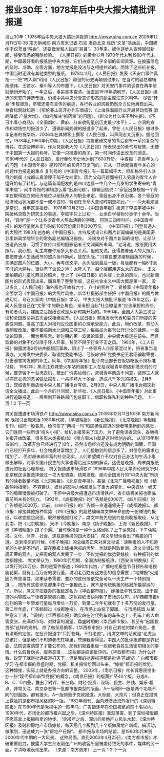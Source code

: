 # 报业30年：1978年后中央大报大搞批评报道

报业30年：1978年后中央大报大搞批评报道
http://www.sina.com.cn  2008年12月11日10:36   南方新闻网
南方周末记者 石岩 发自北京
经历“文革”浩劫后，中国媒体不仅充当“喉舌”，还要做党和人民的“耳目”。30年来，媒体逐步从宣传回归新闻，接受市场的残酷检验。
《人民日报》的黄金岁月
1970年代末到1980年代末期，中国最好看的报纸是中央大报，它们占据了几乎全部的新闻资源。在披露信息的及时、准确、全面方面，地方党报是没法与之相提并论的。而除了这些机关报，中国当时还没有其他类型的报纸。
1978年11月，《人民日报》发表《天安门事件真相——把“四人帮”利用〈人民日报〉颠倒的历史再颠倒过来》。在当时的副总编辑胡绩伟、王若水、秦川等人的布置下，《人民日报》对天安门事件的调查在两年前就悄悄开始了，一年之后，事实基本查清，但直到1978年清明节，《人民日报》编选的天安门诗选专版，仍被中共中央分管意识形态的副主席汪东兴叫停。
尽管“转身”步履艰难，尽管还带有宣传的痕迹，各行各业的风貌仍然全方位地展现出来。单看标题就知道：《鄂伦春山区开办列车商店》、《上海保温瓶行业开展劳动竞赛 消耗降低 产量大增》、《如何解决“抓药难”的问题》、《群众为什么买不到生姜》、《不可小看小商品》、《全国烟叶、黄麻、红麻收购量创历史最少水平》……
空洞的宣传和颂扬性的报道少了，遵循新闻规律的报道多了起来。曾在《人民日报》做过多年记者的祝华新，2006年在其博客上撰写《人民日报，叫声同志太沉重》。据他回忆，1978年到1980年代中期，《人民日报》每篇重磅文章的背后都有一系列复杂的博弈。在这些博弈中，作为党报老大的《人民日报》所表现出的勇气与智慧，无愧于中国第一大报的称号。它像一只报春的燕子，第一时间传递出改革的消息。
1980年代的《人民日报》，发行量创历史地达到了600万份。
中青报：抓青年关心的问题
《中国青年报》是1978年的10月7日复刊的。它从一开始就将青年关心的问题作为报道的重点
复刊号的《中国青年报》有一篇篇幅不大，但却格外引人注目的新闻《成都认真清理干部子女档案》，因为父母问题而被打入另册的青年人命运开始有了转机。与这篇新闻配发的是四川达县一中几个十几岁的学生寄来的“青年来信”，问中青报的编辑怎么看“出身问题”。编辑回信说：“家庭出身根据一个青年在取得独立的经济地位以前抚养人的职业来定。家庭出身不该沿袭。各个家庭的经济政治状况都不是一成不变的，特别在革命大变动时期更如此。”——今天看来这是常识，当年这是福音。
1978年10月21日，《中国青年报》报道了李振宇被中科院破格录取为研究生的事迹。李振宇只上过初一，业余自学植物分类学十余年。当时，“自学”是一个让多少青年人热血沸腾的字眼。
短短三四年时间，《中国青年报》的发行量就从复刊时的100万份骤升到300万份。
《中国日报》：刊登普通人的大照片
1980年创办的《中国日报》，主持版式设计和图片新闻编辑的是美国密苏里新闻学院毕业的常务副总编辑冯锡良。
冯锡良对于图片新闻的设想，让部队报道员出身、习惯了宣传口径的摄影记者王文澜闻所未闻，“老冯说，报纸要用大照片。我心想，毛主席像你用多大都没关系。但他又说，还得要普通人的大照片，要把普通人生活细节的照片当作新闻，放在头版。”
冯锡良要求编辑画版的时候，先确定图片的位置、大小，再考虑文字，从头版到最后一版，每版都有一幅8寸到10寸的大照片。很快有了议论之声：太吓人了，每个版都用这么大的图片。
王文澜拍摄的儿童吃西瓜的照片，登上了《中国日报》的头版；北京的风沙，也以新闻图片的形式表现出来，而且用了整整半版，这在社会主义中国大概是第一家。
没过多久，《人民日报》海外版也开始有六寸、八寸的照片了，紧接着《中国青年报》全面学习《中国日报》的大照片风格。新华社摄影部主任把《中国日报》的图片做成幻灯，号召大家向《中国日报》学习。
中央大报大搞批评报道
1978年之后，新闻人反思自己在“文革”中的职业角色，渐渐担当起“社会瞭望者”应该承担的责任。有论者认为，建国之后报纸议政是从新时期开始的。1980年，全国人大第三次会议和全国政协第五次会议相继召开。《人民日报》整版发表代表和委员们所提的实质性问题。提高了国人对报刊议论国事的心理承受能力。此后，物价改革、劳动人事制度改革、要不要搞南水北调和三峡工程，每每成为报刊公开讨论的话题。一面议论国事，一面为民喉舌。新时期的第一波舆论监督，中央级大报走在前头。而且监督的对象不仅仅限于坏人坏事，甚至不限于行业不正之风。
1980年，《工人日报》揭露渤海2号钻井船翻沉事故，阻止了一些领导人企图蒙混过关，把丧事当喜事办，又揭发中央委员、鞍钢党委副书记、弓长岭铁矿党委书记王君绍骗取荣誉、打击迫害揭发他的职工。同年,《中国青年报》批评商业部长在饭店吃饭不照标准付费。
1982年，黑龙江双城堡火车站的装卸工人在给双城青年商店卸洗衣机的时候，要求留下十台洗衣机，按出厂价卖给他们。双城青年商店不同意，装卸工人就以摔洗衣机的恶劣做法报复，一共摔坏九十多台，造成八千多元的损失。2月6日，双城青年商店给中央人民广播电台写信，2月9日，中央人民广播电台把这封信全文播出。此后一个月的时间里，新华社、《人民日报》、《中国青年报》对此事进行追踪报道。一层层剥开铁路部门包庇职工，借职权谋私利的种种问题。
上一页
1
2
下一页

机关报遭遇市场滑铁卢
http://www.sina.com.cn  2008年12月11日10:36   南方新闻网
晚报引出周末版
1980年代初，《羊城晚报》、《新民晚报》、《北京晚报》等相继复刊，如同一股春风，给习惯了“两报一刊”和颂扬性报道的读者带来新鲜的感觉，它们连同一些所谓“街头小报”，给机关报带来了压力，为了避免读者流失，各地机关报开始改革，很多周末类报纸(如 《南方周末》)就是这时候创办的。
从1978年到1988年，改革开放已经进行了10年，虽然市场经济还没有成为明确的国策，但国门已经打开多年，社会物质财富增加了，人们接触到的信息多了，对信息的需求也增加了。
面对越来越丰富的社会现实，人们希望媒介不仅对自己身边的生活小事做出解释，对事关国计民生的大事也得给出深刻的解读，这便是晚报、周末类报纸流行的社会心理基础。
机关报遭遇市场滑铁卢
1996年中国人民大学舆论研究所对北京居民读报选择做过一项大型调查。结果发现，面向全国发行的“中央大报”所拥有的读者数量不敌《北京晚报》、《北京青年报》，甚至《北京广播电视报》和《精品购物指南》。不容否认，媒体的影响力格局发生了重大的变化，中央媒体一统天下的局面慢慢被打破了。
不但中央级大报遭遇市场滑铁卢，省市级机关报也面临着前所未有的压力。
1993年，《成都晚报》的广告额是6000万，《四川日报》的广告额是3000万。此前，《四川日报》的广告额一直遥遥领先于《成都晚报》。
都市报：嫁接其他报种优势
《四川日报》的副总编辑席文举奉命创办一份赚钱的报纸，以改变尴尬局面。既然被晚报打败了，席文举首先想到的是向晚报取经，从北到南，把《北京晚报》、天津《今晚报》、南京《扬子晚报》、上海《新民晚报》、广州《羊城晚报》跑了个遍。“当时晚报是一种什么格局呢？上午读党报，下午读晚报。文化、体育、社会、连载是晚报的四大支柱”，席文举很快看出了晚报的门道。
走到南京的时候，《扬子晚报》的总编周正荣对席文举说：读晚报的人不知道党的方针是不行的，要在晚报上嫁接党报的优势，也就是时政新闻。席文举很认同周正荣的观点，又把周的观点发展了一步：不仅党报的优势要嫁接，各种报刊的优势都嫁接。
席文举认为，1980年代后期，全国法制报纸热，《西安法制晚报》可以发行到20万份，靠的是案件报道；1990年代初，广播电视报登节目预告和电视剧花絮，就有上百万份的发行量，说明老百姓有这方面的信息需要；“地摊报”火是因为有故事性，如果读者需要，要办的这份报纸完全可以一天生产一个特别报道……
把所有这些讯息都集中在一张报纸上，就不是传统晚报的格局所能容纳的了。所以，席文举把要办的报纸定名为《华西都市报》。
嫁接法卓有成效。由于报道的内容取决于读者是否感兴趣，这张报纸很快得到了市场的认可。《华西都市报》创刊的第一年里发行量每月增长一万份，到第二年年初就有了十多万份的发行量，第二年年底，广告额超过《成都晚报》，在市场上站稳了脚跟。
与市场结盟
从某种意义上讲，当时的《华西都市报》确实站在时代列车的车头之上，列车上的人血管贲张，充满对市场、对财富的渴望。鼎盛时期的《华西都市报》，甚至有“出国投资部”这样的建制。
除了做贸易掮客，《华西都市报》对自己其他的媒介角色，也有清晰的定位。在批评报道中“只打苍蝇，不打老虎”。用席文举的话就是“老虎当然该打，但是我们不知道老虎在哪里，苍蝇我看得见。中国大的批评报道都是靠纪委、法院调查清楚了才能公布的。那我们就着重做一些跟老百姓生活密切相关的事情。什么假冒伪劣、服务态度……这些都是应该批评的。《华西都市报》为什么好看，说穿了就是批评报道打天下，但是我的批评报道都是批评‘苍蝇’的。”
向都市报学习
在都市报的鼎盛时期，党报、机关报纷纷回过头来，“嫁接”都市报的优势。这种嫁接，实际上就是办报方向的调整。
2003年，《南京日报》社长龚惠民提出办一张“现代都市新型党报”的概念，《南京日报》的版面扩至40个版，分成A、B、C、D四叠，推出了时评、长三角、财经·投资、现场、民生、热线、娱乐·看点、非常关注、南京杂志等一批都市报类型的版面。A一版和B一版是两个功能不同的封面版，都有报头，A一版侧重于党政报道，大标题、大照片；但真正在报摊上露脸的是都市报风格的B一版。
1982年创刊、面向港澳及海外发行的《深圳特区报》在1980年代是党报中的一匹黑马，广告额连年在全国报纸的前十名以内。1990年代，市场化的都市报兴起之后，《深圳特区报》渐渐落寞，到了深圳报贩都不愿意拿上报摊叫卖的地步。
1998年之后，深圳的房地产业风生水起，《深圳特区报》及时和房地产市场嫁接，每天用几个版到几十个版做房地产新闻，搞活动，做策划，迅速成为一张“房地产日报”。
都市报与市场的结盟，是1990年代末到2000年代中期的一大风景。
这种局面，直到2003年4月25日，《南方都市报》冲破重重阻力，披露大学生孙志刚在广州的收容所里被虐待致死的事件，媒体的另一面，才清晰地表现出来。 （来源：南方周末）
上一页
1
2
下一页

